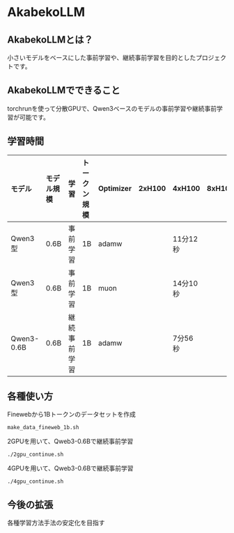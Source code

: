 # AkabekoLLM

## AkabekoLLMとは？

小さいモデルをベースにした事前学習や、継続事前学習を目的としたプロジェクトです。　

## AkabekoLLMでできること

torchrunを使って分散GPUで、Qwen3ベースのモデルの事前学習や継続事前学習が可能です。

## 学習時間

|モデル|モデル規模|学習|トークン規模|Optimizer|2xH100|4xH100|8xH100|
|:--|:--|:--|:--|:--|:--|:--|:--|
|Qwen3型|0.6B|事前学習|1B|adamw||11分12秒||
|Qwen3型|0.6B|事前学習|1B|muon||14分10秒||
|Qwen3-0.6B|0.6B|継続事前学習|1B|adamw||7分56秒||

## 各種使い方

Finewebから1Bトークンのデータセットを作成

```
make_data_fineweb_1b.sh
```

2GPUを用いて、Qweb3-0.6Bで継続事前学習

```
./2gpu_continue.sh
```

4GPUを用いて、Qweb3-0.6Bで継続事前学習

```
./4gpu_continue.sh
```

## 今後の拡張

各種学習方法手法の安定化を目指す
